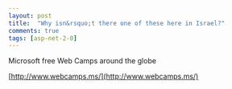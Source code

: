 ```yaml
---
layout: post
title:  "Why isn&rsquo;t there one of these here in Israel?"
comments: true
tags: [asp-net-2-0]
---
```



Microsoft free Web Camps around the globe

[http://www.webcamps.ms/](http://www.webcamps.ms/)

